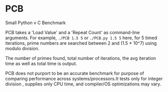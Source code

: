 # PCB
Small Python v C Benchmark

PCB takes a 'Load Value' and a 'Repeat Count' as command-line arguments.
For example, `./PCB 1.5 5` or `./PCB.py 1.5 5` here, for 5 timed iterations, prime numbers are searched between 2 and (1.5 * 10^7) using modulo division.

The number of primes found, total number of iterations, the avg iteration time as well as total time is output.

PCB does not purport to be an accurate benchmark for purpose of 
comparing performance across systems/processors.It tests only for
integer division , supplies only CPU time, and compiler/OS 
optimizations may vary.
